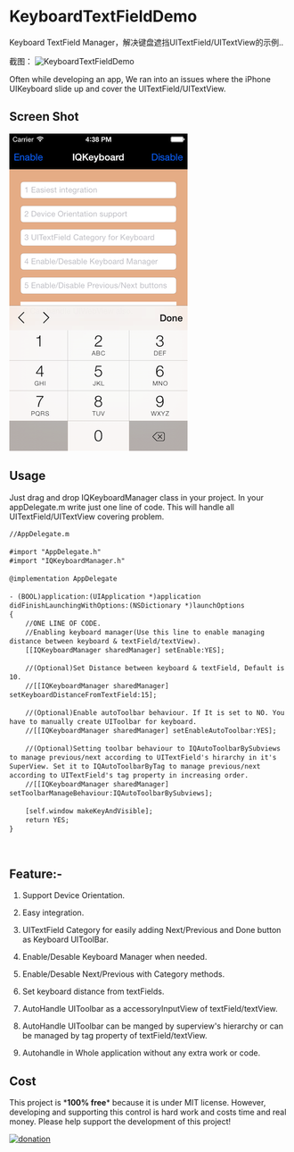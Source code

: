 KeyboardTextFieldDemo
========

Keyboard TextField Manager，解决键盘遮挡UITextField/UITextView的示例..

截图：
![KeyboardTextFieldDemo](https://raw.githubusercontent.com/luowei/UI-demos/master/KeyboardTextFieldDemo/doc/a.gif)


Often while developing an app, We ran into an issues where the iPhone UIKeyboard slide up and cover the UITextField/UITextView.

## Screen Shot
![image](./doc/IQKeyboardManagerScreenshot.png)


Usage
---
Just drag and drop IQKeyboardManager class in your project. In your appDelegate.m write just one line of code. This will handle all UITextField/UITextView covering problem.

```  objc
//AppDelegate.m

#import "AppDelegate.h"
#import "IQKeyboardManager.h"

@implementation AppDelegate

- (BOOL)application:(UIApplication *)application didFinishLaunchingWithOptions:(NSDictionary *)launchOptions
{
    //ONE LINE OF CODE.
    //Enabling keyboard manager(Use this line to enable managing distance between keyboard & textField/textView).
    [[IQKeyboardManager sharedManager] setEnable:YES];
    
    //(Optional)Set Distance between keyboard & textField, Default is 10.
    //[[IQKeyboardManager sharedManager] setKeyboardDistanceFromTextField:15];

    //(Optional)Enable autoToolbar behaviour. If It is set to NO. You have to manually create UIToolbar for keyboard.
    //[[IQKeyboardManager sharedManager] setEnableAutoToolbar:YES];

    //(Optional)Setting toolbar behaviour to IQAutoToolbarBySubviews to manage previous/next according to UITextField's hirarchy in it's SuperView. Set it to IQAutoToolbarByTag to manage previous/next according to UITextField's tag property in increasing order.
    //[[IQKeyboardManager sharedManager] setToolbarManageBehaviour:IQAutoToolbarBySubviews];

    [self.window makeKeyAndVisible];
    return YES;
}



```


## Feature:-

 1) Support Device Orientation.
 
 2) Easy integration.

 3) UITextField Category for easily adding Next/Previous and Done button as Keyboard UIToolBar.

 4) Enable/Desable Keyboard Manager when needed.

 5) Enable/Desable Next/Previous with Category methods.

 6) Set keyboard distance from textFields.
 
 7) AutoHandle UIToolbar as a accessoryInputView of textField/textView.

 8) AutoHandle UIToolbar can be manged by superview's hierarchy or can be managed by tag property of textField/textView.

 9) Autohandle in Whole application without any extra work or code.


Cost
-----------------------
This project is \***100% free**\* because it is under MIT license.
However, developing and supporting this control is hard work and costs time and real money. Please help support the development of this project!

[![donation](https://www.paypalobjects.com/en_US/i/btn/btn_donateCC_LG.gif)](https://www.paypal.com/cgi-bin/webscr?cmd=_donations&business=hack%2eiftekhar%40gmail%2ecom&lc=US&item_name=Iftekhar&no_note=0&currency_code=USD&bn=PP%2dDonationsBF%3abtn_donateCC_LG%2egif%3aNonHostedGuest)



